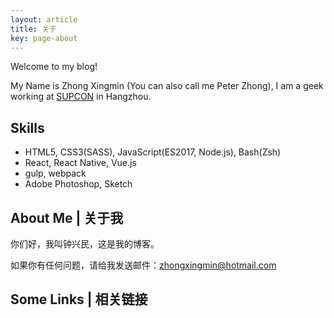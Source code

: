 ```yaml
---
layout: article
title: 关于
key: page-about
---
```

Welcome to my blog! 

My Name is Zhong Xingmin (You can also call me Peter Zhong), I am a geek working at [SUPCON](http://www.supcontech.com/) in Hangzhou.

## Skills

- HTML5, CSS3(SASS), JavaScript(ES2017, Node.js), Bash(Zsh)
- React, React Native, Vue.js
- gulp, webpack
- Adobe Photoshop, Sketch

<!--more-->

## About Me | 关于我

你们好，我叫钟兴民，这是我的博客。



如果你有任何问题，请给我发送邮件：[zhongxingmin@hotmail.com](mailto:zhongxingmin@hotmail.com)

## Some Links | 相关链接
